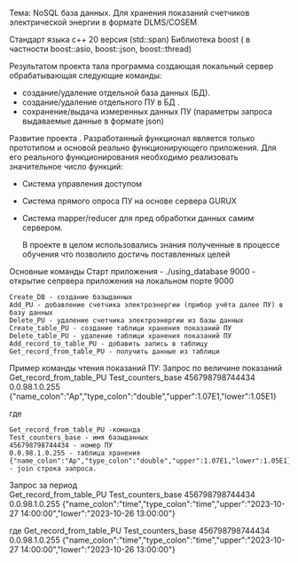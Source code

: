 Тема: NoSQL база данных. Для хранения показаний счетчиков электрической энергии в формате DLMS/COSEM

Стандарт языка с++ 20 версия (std::span)
Библиотека boost ( в частности boost::asio, boost::json, boost::thread)

Результатом проекта тала программа создающая локальный сервер обрабатывающая следующие команды:
- создание/удаление отдельной база данных (БД).
- создание/удаление отдельного ПУ в БД .
- сохранение/выдача измеренных данных ПУ (параметры запроса выдаваемые данные в формате json)

Развитие проекта .
Разработанный функционал является только прототипом и основой реально функционирующего приложения.
Для его реального функционирования необходимо реализовать значительное число функций: 
 - Система управления доступом 
 - Система прямого опроса ПУ на основе сервера GURUX
 - Система mapper/reducer для пред обработки данных самим сервером.

   В проекте в целом использовались знания полученные в
   процессе обучения что позволило достичь поставленных целей
   
Основные команды
    Старт приложения - ./using_database 9000  - открытие сепрвера приложения на локальном порте 9000
    
    Create_DB - создание базыданных    
    Add_PU - добавление счетчика электроэнергии (прибор учёта далее ПУ) в базу данных
    Delete_PU - удаление счетчика электроэнергии из базы данных
    Create_table_PU - создание таблици хранения показаний ПУ
    Delete_table_PU - удаление таблици хранения показаний ПУ
    Add_record_to_table_PU - добавить запись в таблицу 
    Get_record_from_table_PU - получить данные из таблици
    
   Пример команды чтения показаний ПУ:
   Запрос по величине показаний
   Get_record_from_table_PU Test_counters_base 456798798744434 0.0.98.1.0.255 {"name_colon":"Ap","type_colon":"double","upper":1.07E1,"lower":1.05E1}
   
   
   где 
   
    Get_record_from_table_PU -команда
    Test_counters_base - имя базыданных    
    456798798744434 - номер ПУ
    0.0.98.1.0.255 - таблица хранения
    {"name_colon":"Ap","type_colon":"double","upper":1.07E1,"lower":1.05E1} - join строка запроса.
    
   Запрос за период   
   Get_record_from_table_PU Test_counters_base 456798798744434 0.0.98.1.0.255 {"name_colon":"time","type_colon":"time","upper":"2023-10-27 14:00:00","lower":"2023-10-26 13:00:00"}

   где
    Get_record_from_table_PU
    Test_counters_base
    456798798744434
    0.0.98.1.0.255
    {"name_colon":"time","type_colon":"time","upper":"2023-10-27 14:00:00","lower":"2023-10-26 13:00:00"}
